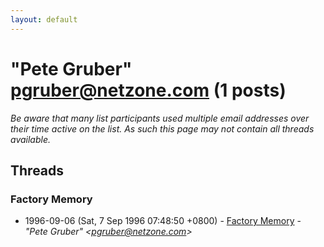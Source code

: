 ```yaml
---
layout: default
---
```


# "Pete Gruber" <pgruber@netzone.com> (1 posts)

_Be aware that many list participants used multiple email addresses over their time active on the list. As such this page may not contain all threads available._

## Threads

### Factory Memory
+ 1996-09-06 (Sat, 7 Sep 1996 07:48:50 +0800) - [Factory Memory](/archive/1996/09/eb72ae6198a6781bf5348a0988e4865ad604d94727ed2ac4cadd19bb5f9d5eb1) - _"Pete Gruber" \<pgruber@netzone.com\>_

